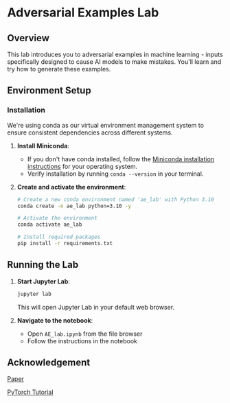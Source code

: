 # Adversarial Examples Lab

## Overview
This lab introduces you to adversarial examples in machine learning - inputs specifically designed to cause AI models to make mistakes. You'll learn and try how to generate these examples.

## Environment Setup

### Installation

We're using conda as our virtual environment management system to ensure consistent dependencies across different systems.

1. **Install Miniconda**: 
   - If you don't have conda installed, follow the [Miniconda installation instructions](https://www.anaconda.com/docs/getting-started/miniconda/install#quickstart-install-instructions) for your operating system.
   - Verify installation by running `conda --version` in your terminal.

2. **Create and activate the environment**:
   ```bash
   # Create a new conda environment named 'ae_lab' with Python 3.10
   conda create -n ae_lab python=3.10 -y
   
   # Activate the environment
   conda activate ae_lab
   
   # Install required packages
   pip install -r requirements.txt
   ```

## Running the Lab

1. **Start Jupyter Lab**:
   ```bash
   jupyter lab
   ```
   This will open Jupyter Lab in your default web browser.

2. **Navigate to the notebook**:
   - Open `AE_lab.ipynb` from the file browser
   - Follow the instructions in the notebook
   
## Acknowledgement

[Paper](https://arxiv.org/abs/1412.6572)

[PyTorch Tutorial](https://pytorch.org/tutorials/beginner/fgsm_tutorial.html)


